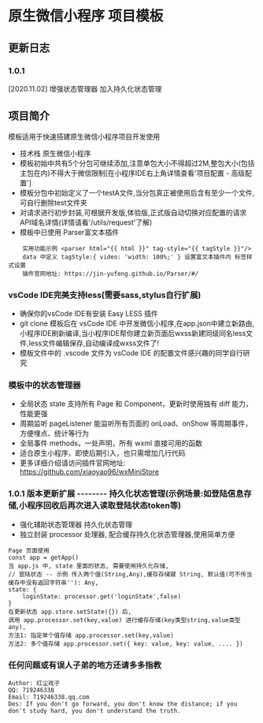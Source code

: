 
# 原生微信小程序 项目模板

## 更新日志 

### 1.0.1

\[2020.11.02\] 
增强状态管理器 加入持久化状态管理



## 项目简介
模板适用于快速搭建原生微信小程序项目开发使用
- 技术栈 原生微信小程序
- 模板初始中共有5个分包可继续添加,注意单包大小不得超过2M,整包大小(包括主包在内)不得大于微信限制[在小程序IDE右上角详情查看'项目配置 - 高级配置']
- 模板分包中初始定义了一个testA文件,当分包真正被使用后含有至少一个文件,可自行删除test文件夹
- 对请求进行初步封装,可根据开发版,体验版,正式版自动切换对应配置的请求API域名详情(详情请看'/utils/request'了解)
- 模板中已使用 Parser富文本插件 
```
    实用功能示例 <parser html="{{ html }}" tag-style="{{ tagStyle }}"/>
    data 中定义 tagStyle:{ video: 'width: 100%;' } 设置富文本插件内 标签样式设置
    插件官网地址: https://jin-yufeng.github.io/Parser/#/
```

### vsCode IDE完美支持less(需要sass,stylus自行扩展)
- 确保你的vsCode IDE有安装 Easy LESS 插件
- git clone 模板后在 vsCode IDE 中开发微信小程序,在app.json中建立新路由,小程序IDE刷新编译,当小程序IDE帮你建立新页面后wxss新建同级同名less文件,less文件编辑保存,自动编译成wxss文件了!
- 模板文件中的 .vscode 文件为 vsCode IDE 的配置文件感兴趣的同学自行研究

### 模板中的状态管理器 
- 全局状态 state 支持所有 Page 和 Component，更新时使用独有 diff 能力，性能更强
- 周期监听 pageListener 能监听所有页面的 onLoad、onShow 等周期事件，方便埋点、统计等行为
- 全局事件 methods，一处声明，所有 wxml 直接可用的函数
- 适合原生小程序，即使后期引入，也只需增加几行代码
- 更多详细介绍请访问插件官网地址: https://github.com/xiaoyao96/wxMiniStore

### 1.0.1 版本更新扩展 -------- 持久化状态管理(示例场景:如登陆信息存储,小程序回收后再次进入读取登陆状态token等) 
- 强化辅助状态管理器 持久化状态管理
- 独立封装 processor 处理器, 配合缓存持久化状态管理器,使用简单方便
```
Page 页面使用
const app = getApp()
当 app.js 中, state 里面的状态, 需要使用持久化存储,
// 登陆状态 -- 示例 传入两个值(String,Any),缓存存储键 String, 默认值(可不传当缓存中没有返回字符串''): Any, 
state: {
    loginState: processor.get('loginState',false)
}
在更新状态 app.store.setState({}) 后, 
调用 app.processor.set(key,value) 进行缓存存储(key类型string,value类型any),
方法1: 指定单个值存储 app.processor.set(key,value)
方法2: 多个值存储 app.processor.set({ key: value, key: value, .... })
```

### 任何问题或有误人子弟的地方还请多多指教
```
Author: 红尘戏子
QQ: 719246338
Email: 719246338.qq.com
Des: If you don't go forward, you don't know the distance; if you don't study hard, you don't understand the truth.
```